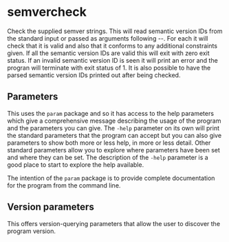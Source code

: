 <!-- Created by mkdoc DO NOT EDIT. -->

# semvercheck

Check the supplied semver strings\. This will read semantic version IDs from the
standard input or passed as arguments following \-\-\. For each it will check
that it is valid and also that it conforms to any additional constraints given\.
If all the semantic version IDs are valid this will exit with zero exit status\.
If an invalid semantic version ID is seen it will print an error and the progran
will terminate with exit status of 1\.
 It is also possible to have the parsed semantic version IDs printed out after
being checked\.



<!-- This file is inserted into markdown files generated by mkdoc -->
<!-- if the program being documented depends on this module       -->
<!-- ============================================================ -->
<!-- See github.com/nickwells/utilities/mkdoc                     -->
## Parameters

This uses the `param` package and so it has access to the help parameters
which give a comprehensive message describing the usage of the program and
the parameters you can give. The `-help` parameter on its own will print the
standard parameters that the program can accept but you can also give
parameters to show both more or less help, in more or less detail. Other
standard parameters allow you to explore where parameters have been set and
where they can be set. The description of the `-help` parameter is a good
place to start to explore the help available.

The intention of the `param` package is to provide complete documentation
for the program from the command line.


<!-- This file is inserted into markdown files generated by mkdoc -->
<!-- if the program being documented depends on this module       -->
<!-- ============================================================ -->
<!-- See github.com/nickwells/utilities/mkdoc                     -->
## Version parameters

This offers version-querying parameters that allow the user to discover the
program version.
